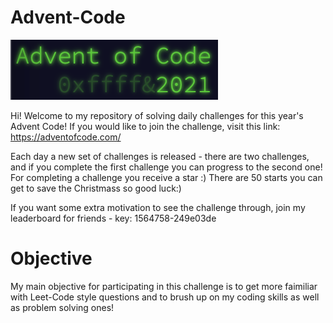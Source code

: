 # Advent-Code

![alt text](https://github.com/Pompey21/Advent-Code/blob/master/Advent_Code.png?raw=true)

Hi! Welcome to my repository of solving daily challenges for this year's Advent Code!
If you would like to join the challenge, visit this link: https://adventofcode.com/

Each day a new set of challenges is released - there are two challenges, and if you complete the first challenge you can progress to the second one!
For completing a challenge you receive a star :) 
There are 50 starts you can get to save the Christmass so good luck:)

If you want some extra motivation to see the challenge through, join my leaderboard for friends - key: 1564758-249e03de


# Objective
My main objective for participating in this challenge is to get more faimiliar with Leet-Code style questions and to brush up on my coding skills as well as problem solving ones!




